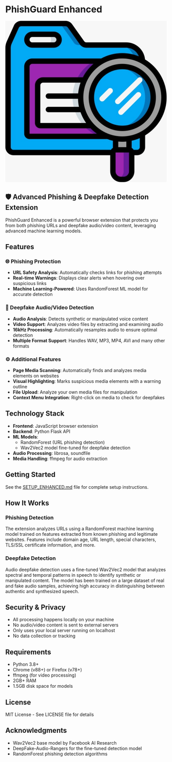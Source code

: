 # PhishGuard Enhanced

![PhishGuard Logo](icons/icon128.png)

## 🛡️ Advanced Phishing & Deepfake Detection Extension

PhishGuard Enhanced is a powerful browser extension that protects you from both phishing URLs and deepfake audio/video content, leveraging advanced machine learning models.

## Features

### 🌐 Phishing Protection
- **URL Safety Analysis**: Automatically checks links for phishing attempts
- **Real-time Warnings**: Displays clear alerts when hovering over suspicious links
- **Machine Learning-Powered**: Uses RandomForest ML model for accurate detection

### 🎵 Deepfake Audio/Video Detection
- **Audio Analysis**: Detects synthetic or manipulated voice content
- **Video Support**: Analyzes video files by extracting and examining audio
- **16kHz Processing**: Automatically resamples audio to ensure optimal detection
- **Multiple Format Support**: Handles WAV, MP3, MP4, AVI and many other formats

### ⚙️ Additional Features
- **Page Media Scanning**: Automatically finds and analyzes media elements on websites
- **Visual Highlighting**: Marks suspicious media elements with a warning outline
- **File Upload**: Analyze your own media files for manipulation
- **Context Menu Integration**: Right-click on media to check for deepfakes

## Technology Stack

- **Frontend**: JavaScript browser extension
- **Backend**: Python Flask API
- **ML Models**:
  - RandomForest (URL phishing detection)
  - Wav2Vec2 model fine-tuned for deepfake detection
- **Audio Processing**: librosa, soundfile
- **Media Handling**: ffmpeg for audio extraction

## Getting Started

See the [SETUP_ENHANCED.md](SETUP_ENHANCED.md) file for complete setup instructions.

## How It Works

### Phishing Detection
The extension analyzes URLs using a RandomForest machine learning model trained on features extracted from known phishing and legitimate websites. Features include domain age, URL length, special characters, TLS/SSL certificate information, and more.

### Deepfake Detection
Audio deepfake detection uses a fine-tuned Wav2Vec2 model that analyzes spectral and temporal patterns in speech to identify synthetic or manipulated content. The model has been trained on a large dataset of real and fake audio samples, achieving high accuracy in distinguishing between authentic and synthesized speech.

## Security & Privacy

- All processing happens locally on your machine
- No audio/video content is sent to external servers
- Only uses your local server running on localhost
- No data collection or tracking

## Requirements

- Python 3.8+
- Chrome (v88+) or Firefox (v78+)
- ffmpeg (for video processing)
- 2GB+ RAM
- 1.5GB disk space for models

## License

MIT License - See LICENSE file for details

## Acknowledgments

- Wav2Vec2 base model by Facebook AI Research
- DeepFake-Audio-Rangers for the fine-tuned detection model
- RandomForest phishing detection algorithms